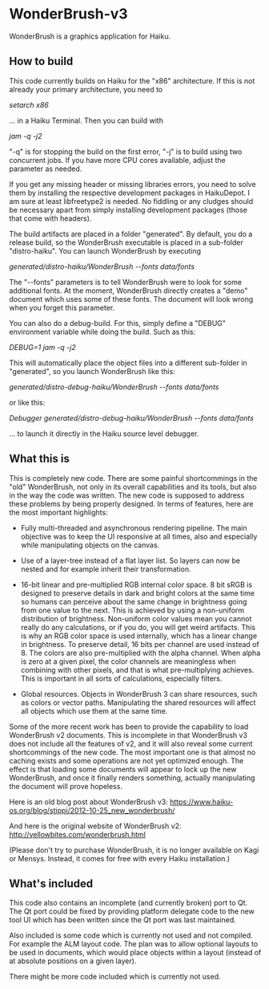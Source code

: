 # WonderBrush-v3
WonderBrush is a graphics application for Haiku.

## How to build

This code currently builds on Haiku for the "x86" architecture. If this is not already your primary architecture, you need to

  *setarch x86*

... in a Haiku Terminal. Then you can build with

  *jam -q -j2*

"-q" is for stopping the build on the first error, "-j" is to build using two concurrent jobs. If you have more CPU cores
available, adjust the parameter as needed.

If you get any missing header or missing libraries errors, you need to solve them by installing the respective development packages in HaikuDepot. I am sure at least libfreetype2 is needed. No fiddling or any cludges should be necessary apart from simply installing development packages (those that come with headers).

The build artifacts are placed in a folder "generated". By default, you do a release build, so the WonderBrush executable 
is placed in a sub-folder "distro-haiku". You can launch WonderBrush by executing

  *generated/distro-haiku/WonderBrush --fonts data/fonts*

The "--fonts" parameters is to tell WonderBrush were to look for some additional fonts. At the moment, WonderBrush directly 
creates a "demo" document which uses some of these fonts. The document will look wrong when you forget this parameter.

You can also do a debug-build. For this, simply define a "DEBUG" environment variable while doing the build. Such as this:

  *DEBUG=1 jam -q -j2*

This will automatically place the object files into a different sub-folder in "generated", so you launch WonderBrush like this:

  *generated/distro-debug-haiku/WonderBrush --fonts data/fonts*

or like this:

  *Debugger generated/distro-debug-haiku/WonderBrush --fonts data/fonts*

... to launch it directly in the Haiku source level debugger.

## What this is

This is completely new code. There are some painful shortcommings in the "old" WonderBrush, not only in its overall 
capabilities and its tools, but also in the way the code was written. The new code is supposed to 
address these problems by being properly designed. In terms of features, here are the most important highlights:

 * Fully multi-threaded and asynchronous rendering pipeline. The main objective was to keep the UI responsive at all 
 times, also and especially while manipulating objects on the canvas.
 
 * Use of a layer-tree instead of a flat layer list. So layers can now be nested and for example inherit their transformation.
 
 * 16-bit linear and pre-multiplied RGB internal color space. 8 bit sRGB is designed to preserve details in dark and 
 bright colors at the same time so humans can perceive about the same change in brightness going from one value to the next.
 This is achieved by using a non-uniform distribution of brightness. Non-uniform color values mean you cannot really do any
 calculations, or if you do, you will get weird artifacts. This is why an RGB color space is used internally, which has
 a linear change in brightness. To preserve detail, 16 bits per channel are used instead of 8. The colors are also 
 pre-multiplied with the alpha channel. When alpha is zero at a given pixel, the color channels are meaningless when 
 combining with other pixels, and that is what pre-multiplying achieves. This is important in all sorts of calculations,
 especially filters.
 
 * Global resources. Objects in WonderBrush 3 can share resources, such as colors or vector paths. Manipulating
 the shared resources will affect all objects which use them at the same time.

Some of the more recent work has been to provide the capability to load WonderBrush v2 documents. This is incomplete in that WonderBrush v3 does not include all the features of v2, and it will also reveal some current shortcommings of the new code. The most important one is that almost no caching exists and some operations are not yet optimized enough. The effect is that loading some documents will appear to lock up the new WonderBrush, and once it finally renders something, actually manipulating the document will prove hopeless.

Here is an old blog post about WonderBrush v3: https://www.haiku-os.org/blog/stippi/2012-10-25_new_wonderbrush/

And here is the original website of WonderBrush v2: http://yellowbites.com/wonderbrush.html

(Please don't try to purchase WonderBrush, it is no longer available on Kagi or Mensys. Instead, it comes for free with every Haiku installation.)

## What's included

This code also contains an incomplete (and currently broken) port to Qt. The Qt port could be fixed by providing platform delegate code to the new tool UI which has been written since the Qt port was last maintained.

Also included is some code which is currently not used and not compiled. For example the ALM layout code. The plan was to allow optional layouts to be used in documents, which would place objects within a layout (instead of at absolute positions on a given layer).

There might be more code included which is currently not used.
